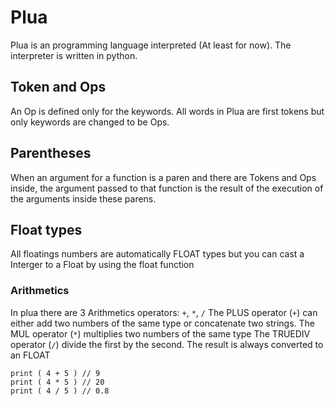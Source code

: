 # Plua

Plua is an programming language interpreted (At least for now). The interpreter is written in python.

## Token and Ops

An Op is defined only for the keywords.
All words in Plua are first tokens but only keywords are changed to be Ops.

## Parentheses

When an argument for a function is a paren and there are Tokens and Ops inside, the argument passed to that function is the result of the execution of the arguments inside these parens.

## Float types

All floatings numbers are automatically FLOAT types but you can cast a Interger to a Float by using the float function

### Arithmetics

In plua there are 3 Arithmetics operators: `+`, `*`, `/`
The PLUS operator (`+`) can either add two numbers of the same type or concatenate two strings.
The MUL operator (`*`) multiplies two numbers of the same type
The TRUEDIV operator (`/`) divide the first by the second. The result is always converted to an FLOAT

```
print ( 4 + 5 ) // 9
print ( 4 * 5 ) // 20
print ( 4 / 5 ) // 0.8
```

